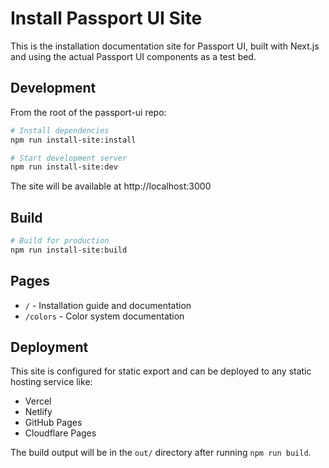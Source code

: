 # Install Passport UI Site

This is the installation documentation site for Passport UI, built with Next.js and using the actual Passport UI components as a test bed.

## Development

From the root of the passport-ui repo:

```bash
# Install dependencies
npm run install-site:install

# Start development server
npm run install-site:dev
```

The site will be available at http://localhost:3000

## Build

```bash
# Build for production
npm run install-site:build
```

## Pages

- `/` - Installation guide and documentation
- `/colors` - Color system documentation

## Deployment

This site is configured for static export and can be deployed to any static hosting service like:

- Vercel
- Netlify
- GitHub Pages
- Cloudflare Pages

The build output will be in the `out/` directory after running `npm run build`.
